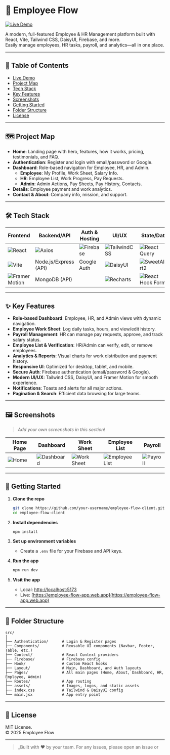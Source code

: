 # 🚀 Employee Flow

[![Live Demo](https://img.shields.io/badge/Live%20Demo-Employee%20Flow-00BFB2?style=for-the-badge&logo=vercel&logoColor=white)](https://employee-flow-app.web.app)

A modern, full-featured Employee & HR Management platform built with React, Vite, Tailwind CSS, DaisyUI, Firebase, and more.  
Easily manage employees, HR tasks, payroll, and analytics—all in one place.

---

## 📑 Table of Contents

- [Live Demo](#-employee-flow)
- [Project Map](#-project-map)
- [Tech Stack](#-tech-stack)
- [Key Features](#-key-features)
- [Screenshots](#-screenshots)
- [Getting Started](#-getting-started)
- [Folder Structure](#-folder-structure)
- [License](#-license)

---

## 🗺️ Project Map

- **Home**: Landing page with hero, features, how it works, pricing, testimonials, and FAQ.
- **Authentication**: Register and login with email/password or Google.
- **Dashboard**: Role-based navigation for Employee, HR, and Admin.
  - **Employee**: My Profile, Work Sheet, Salary Info.
  - **HR**: Employee List, Work Progress, Pay Requests.
  - **Admin**: Admin Actions, Pay Sheets, Pay History, Contacts.
- **Details**: Employee payment and work analytics.
- **Contact & About**: Company info, mission, and support.

---

## 🛠️ Tech Stack

| Frontend         | Backend/API      | Auth & Hosting | UI/UX         | State/Data         |
|------------------|------------------|----------------|---------------|--------------------|
| ![React](https://img.shields.io/badge/-React-61DAFB?logo=react&logoColor=black) | ![Axios](https://img.shields.io/badge/-Axios-5A29E4?logo=axios&logoColor=white) | ![Firebase](https://img.shields.io/badge/-Firebase-FFCA28?logo=firebase&logoColor=black) | ![TailwindCSS](https://img.shields.io/badge/-TailwindCSS-38B2AC?logo=tailwindcss&logoColor=white) | ![React Query](https://img.shields.io/badge/-React%20Query-FF4154?logo=reactquery&logoColor=white) |
| ![Vite](https://img.shields.io/badge/-Vite-646CFF?logo=vite&logoColor=white) | Node.js/Express (API) | Google Auth | ![DaisyUI](https://img.shields.io/badge/-DaisyUI-FF69B4?logo=daisyui&logoColor=white) | ![SweetAlert2](https://img.shields.io/badge/-SweetAlert2-FF5F6D?logo=sweetalert2&logoColor=white) |
| ![Framer Motion](https://img.shields.io/badge/-Framer%20Motion-EF008F?logo=framer&logoColor=white) | MongoDB (API) | | ![Recharts](https://img.shields.io/badge/-Recharts-FF7300?logo=recharts&logoColor=white) | ![React Hook Form](https://img.shields.io/badge/-React%20Hook%20Form-EC5990?logo=reacthookform&logoColor=white) |

---

## ✨ Key Features

- **Role-based Dashboard**: Employee, HR, and Admin views with dynamic navigation.
- **Employee Work Sheet**: Log daily tasks, hours, and view/edit history.
- **Payroll Management**: HR can manage pay requests, approve, and track salary status.
- **Employee List & Verification**: HR/Admin can verify, edit, or remove employees.
- **Analytics & Reports**: Visual charts for work distribution and payment history.
- **Responsive UI**: Optimized for desktop, tablet, and mobile.
- **Secure Auth**: Firebase authentication (email/password & Google).
- **Modern UI/UX**: Tailwind CSS, DaisyUI, and Framer Motion for smooth experience.
- **Notifications**: Toasts and alerts for all major actions.
- **Pagination & Search**: Efficient data browsing for large teams.

---

## 🖼️ Screenshots

> _Add your own screenshots in this section!_

| Home Page | Dashboard | Work Sheet | Employee List | Payroll |
|-----------|-----------|------------|--------------|---------|
| ![Home](./src/assets/screenshots/home.png) | ![Dashboard](./src/assets/screenshots/dashboard.png) | ![Work Sheet](./src/assets/screenshots/worksheet.png) | ![Employee List](./src/assets/screenshots/employeelist.png) | ![Payroll](./src/assets/screenshots/payroll.png) |

---

## 🚦 Getting Started

1. **Clone the repo**
   ```bash
   git clone https://github.com/your-username/employee-flow-client.git
   cd employee-flow-client
   ```

2. **Install dependencies**
   ```bash
   npm install
   ```

3. **Set up environment variables**
   - Create a `.env` file for your Firebase and API keys.

4. **Run the app**
   ```bash
   npm run dev
   ```

5. **Visit the app**
   - Local: [http://localhost:5173](http://localhost:5173)
   - Live: [https://employee-flow-app.web.app](https://employee-flow-app.web.app)

---

## 📁 Folder Structure

```
src/
│
├── Authentication/      # Login & Register pages
├── Components/          # Reusable UI components (Navbar, Footer, Table, etc.)
├── Context/             # React Context providers
├── Firebase/            # Firebase config
├── Hook/                # Custom React hooks
├── Layout/              # Main, Dashboard, and Auth layouts
├── Pages/               # All main pages (Home, About, Dashboard, HR, Employee, Admin)
├── Routes/              # App routing
├── assets/              # Images, logos, and static assets
├── index.css            # Tailwind & DaisyUI config
└── main.jsx             # App entry point
```

---

## 📜 License

MIT License.  
© 2025 Employee Flow

---

> _Built with ❤️ by your team. For any issues, please open an issue or
